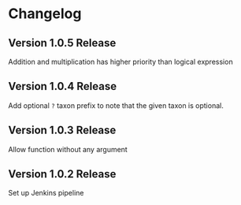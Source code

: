 # Changelog

## Version 1.0.5 Release

Addition and multiplication has higher priority than logical expression

## Version 1.0.4 Release

Add optional `?` taxon prefix to note that the given taxon is optional.

## Version 1.0.3 Release

Allow function without any argument

## Version 1.0.2 Release

Set up Jenkins pipeline
